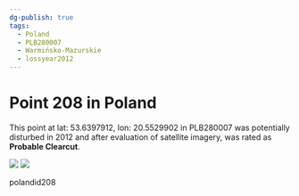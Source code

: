 ```yaml
---
dg-publish: true
tags:
  - Poland
  - PLB280007
  - Warmińsko-Mazurskie
  - lossyear2012
---
```


# Point 208 in Poland

This point at lat: 53.6397912, lon: 20.5529902 in PLB280007 was potentially disturbed in 2012 and after evaluation of satellite imagery, was rated as **Probable Clearcut**.

<div class='juxtapose' data-showcredits='false'>
<img src='https://baserow-backend-production20240528124524339000000001.s3.amazonaws.com/user_files/ux4cOYia6dds8lOh3uU2UJzoNI6WDKMX_2418f53719705054b6040ed4166770704a1fac003b97d6a586d255217c7d4417.png' data-label='May 2008' />
<img src='https://baserow-backend-production20240528124524339000000001.s3.amazonaws.com/user_files/J260aXhKriQPugWm3NoUQS76vywYGKWe_dd46341fd59a354862177ec6c4040ba7043e5935d41fef008fcb57770c54f412.png' data-label='October 2021' />
</div>

polandid208